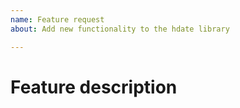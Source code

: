 ```yaml
---
name: Feature request
about: Add new functionality to the hdate library

---
```


# Feature description
